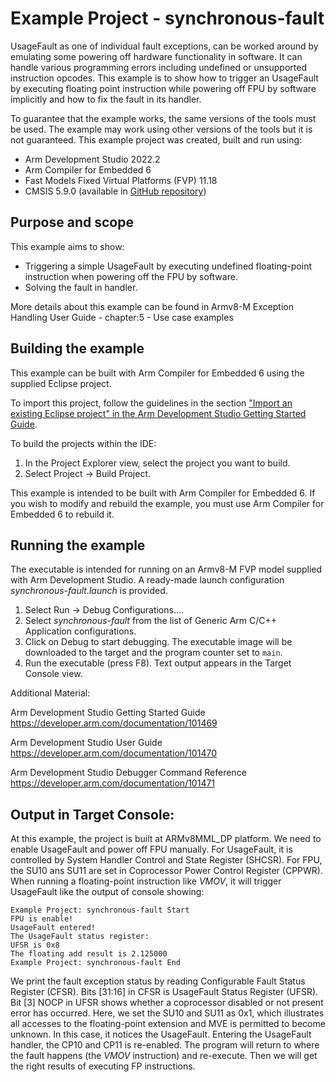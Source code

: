 # Example Project - synchronous-fault

UsageFault as one of individual fault exceptions, can be worked around by emulating some powering off hardware functionality in software. It can handle various programming errors including undefined or unsupported instruction opcodes. This example is to show how to trigger an UsageFault by executing floating point instruction while powering off FPU by software implicitly and how to fix the fault in its handler.  

To guarantee that the example works, the same versions of the tools must be used. The example may work using other versions of the tools but it is not guaranteed. This example project was created, built and run using:

- Arm Development Studio 2022.2
- Arm Compiler for Embedded 6
- Fast Models Fixed Virtual Platforms (FVP) 11.18
- CMSIS 5.9.0 (available in [GitHub repository](https://github.com/ARM-software/CMSIS_5))

## Purpose and scope

This example aims to show:

- Triggering a simple UsageFault by executing undefined floating-point instruction when powering off the FPU by software.
- Solving the fault in handler.

More details about this example can be found in Armv8-M Exception Handling User Guide - chapter:5 - Use case examples

## Building the example

This example can be built with Arm Compiler for Embedded 6 using the supplied Eclipse project.

To import this project, follow the guidelines in the section ["Import an existing Eclipse project" in the Arm Development Studio Getting Started Guide](https://developer.arm.com/documentation/101469/2022-1/Projects-and-examples-in-Arm-Development-Studio/Importing-and-exporting-projects/Import-an-existing-Eclipse-project?lang=en). 

To build the projects within the IDE:

1. In the Project Explorer view, select the project you want to build.
2. Select Project → Build Project.

This example is intended to be built with Arm Compiler for Embedded 6. If you wish to modify and rebuild the example, you must use Arm Compiler for Embedded 6 to rebuild it.

## Running the example

The executable is intended for running on an Armv8-M FVP model supplied with Arm Development Studio. A ready-made launch configuration *synchronous-fault.launch* is provided.

1. Select Run → Debug Configurations....
2. Select *synchronous-fault* from the list of Generic Arm C/C++ Application configurations.
3. Click on Debug to start debugging. The executable image will be downloaded to the target and the program counter set to `main`.
4. Run the executable (press F8). Text output appears in the Target Console view.

Additional Material:

Arm Development Studio Getting Started Guide
https://developer.arm.com/documentation/101469

Arm Development Studio User Guide
https://developer.arm.com/documentation/101470

Arm Development Studio Debugger Command Reference
https://developer.arm.com/documentation/101471

## Output in Target Console:

At this example, the project is built at ARMv8MML_DP platform. We need to enable UsageFault and power off FPU manually. For UsageFault, it is controlled by System Handler Control and State Register (SHCSR). For FPU, the SU10 ans SU11 are set in Coprocessor Power Control Register (CPPWR). When running a floating-point instruction like *VMOV*, it will trigger UsageFault like the output of console showing:


```
Example Project: synchronous-fault Start
FPU is enable!
UsageFault entered!
The UsageFault status register:      
UFSR is 0x8 
The floating add result is 2.125000 
Example Project: synchronous-fault End 
```

We print the fault exception status by reading Configurable Fault Status Register (CFSR). Bits [31:16] in CFSR is UsageFault Status Register (UFSR). Bit [3] NOCP in UFSR shows whether a coprocessor disabled or not present error has occurred. Here, we set the SU10 and SU11 as 0x1, which illustrates all accesses to the floating-point extension and MVE is permitted to become unknown. In this case, it notices the UsageFault.
Entering the UsageFault handler, the CP10 and CP11 is re-enabled. The program will return to where the fault happens (the *VMOV* instruction) and re-execute. 
Then we will get the right results of executing FP instructions.


